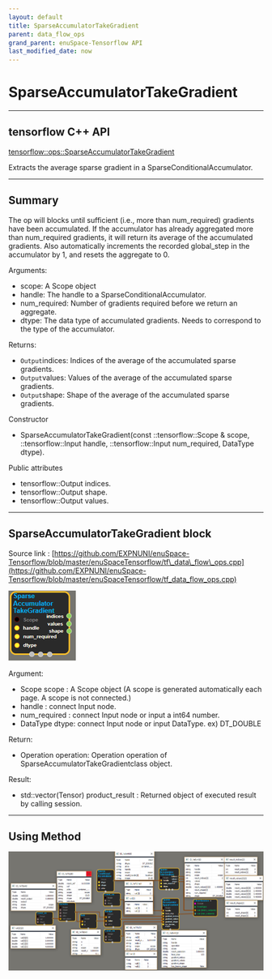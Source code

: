```yaml
--- 
layout: default 
title: SparseAccumulatorTakeGradient 
parent: data_flow_ops 
grand_parent: enuSpace-Tensorflow API 
last_modified_date: now 
--- 
```


# SparseAccumulatorTakeGradient

---

## tensorflow C++ API

[tensorflow::ops::SparseAccumulatorTakeGradient](https://www.tensorflow.org/api_docs/cc/class/tensorflow/ops/sparse-accumulator-take-gradient)

Extracts the average sparse gradient in a SparseConditionalAccumulator.

---

## Summary

The op will blocks until sufficient \(i.e., more than num\_required\) gradients have been accumulated. If the accumulator has already aggregated more than num\_required gradients, it will return its average of the accumulated gradients. Also automatically increments the recorded global\_step in the accumulator by 1, and resets the aggregate to 0.

Arguments:

* scope: A Scope object
* handle: The handle to a SparseConditionalAccumulator.
* num\_required: Number of gradients required before we return an aggregate.
* dtype: The data type of accumulated gradients. Needs to correspond to the type of the accumulator.

Returns:

* `Output`indices: Indices of the average of the accumulated sparse gradients.
* `Output`values: Values of the average of the accumulated sparse gradients.
* `Output`shape: Shape of the average of the accumulated sparse gradients.

Constructor

* SparseAccumulatorTakeGradient\(const ::tensorflow::Scope & scope, ::tensorflow::Input handle, ::tensorflow::Input num\_required, DataType dtype\).

Public attributes

* tensorflow::Output indices.
* tensorflow::Output shape.
* tensorflow::Output values.

---

## SparseAccumulatorTakeGradient block

Source link : [https://github.com/EXPNUNI/enuSpace-Tensorflow/blob/master/enuSpaceTensorflow/tf\_data\_flow\_ops.cpp](https://github.com/EXPNUNI/enuSpace-Tensorflow/blob/master/enuSpaceTensorflow/tf_data_flow_ops.cpp)

![](../assets/dataflow_SparseAccumulatorTakeGradient_Symbol.png)

Argument:

* Scope scope : A Scope object \(A scope is generated automatically each page. A scope is not connected.\)
* handle : connect Input node.
* num\_required : connect Input node or input a int64 number.
* DataType  dtype: connect Input node or input DataType. ex\) DT\_DOUBLE

Return:

* Operation operation: Operation operation of SparseAccumulatorTakeGradientclass object.

Result:

* std::vector\(Tensor\) product\_result : Returned object of executed result by calling session.

---

## Using Method

![](../assets/dataflow_SparseConditionalAccumulator_Method.png)

